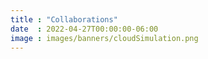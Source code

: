 ```yaml
---
title : "Collaborations"
date  : 2022-04-27T00:00:00-06:00
image : images/banners/cloudSimulation.png
---
```


